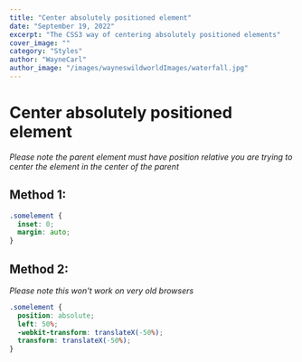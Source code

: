 ```yaml
---
title: "Center absolutely positioned element"
date: "September 19, 2022"
excerpt: "The CSS3 way of centering absolutely positioned elements"
cover_image: ""
category: "Styles"
author: "WayneCarl"
author_image: "/images/wayneswildworldImages/waterfall.jpg"
---
```


# Center absolutely positioned element

_Please note the parent element must have position relative you are trying to center the element in the center of the parent_

## Method 1:

```css
.somelement {
  inset: 0;
  margin: auto;
}
```

## Method 2:

_Please note this won't work on very old browsers_

```css
.somelement {
  position: absolute;
  left: 50%;
  -webkit-transform: translateX(-50%);
  transform: translateX(-50%);
}
```
